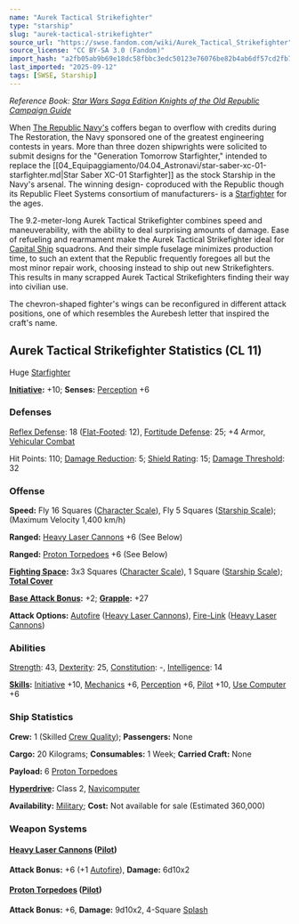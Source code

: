 ```yaml
---
name: "Aurek Tactical Strikefighter"
type: "starship"
slug: "aurek-tactical-strikefighter"
source_url: "https://swse.fandom.com/wiki/Aurek_Tactical_Strikefighter"
source_license: "CC BY-SA 3.0 (Fandom)"
import_hash: "a2fb05ab9b69e18dc58fbbc3edc50123e76076be82b4ab6df57cd2fb7c9030c6"
last_imported: "2025-09-12"
tags: [SWSE, Starship]
---
```

*Reference Book: [Star Wars Saga Edition Knights of the Old Republic Campaign Guide](https://swse.fandom.com/wiki/Star_Wars_Saga_Edition_Knights_of_the_Old_Republic_Campaign_Guide)*

When [The Republic Navy's](https://swse.fandom.com/wiki/The_Republic_Navy) coffers began to overflow with credits during The Restoration, the Navy sponsored one of the greatest engineering contests in years. More than three dozen shipwrights were solicited to submit designs for the "Generation Tomorrow Starfighter," intended to replace the [[04_Equipaggiamento/04.04_Astronavi/star-saber-xc-01-starfighter.md|Star Saber XC-01 Starfighter]] as the stock Starship in the Navy's arsenal. The winning design- coproduced with the Republic though its Republic Fleet Systems consortium of manufacturers- is a [Starfighter](https://swse.fandom.com/wiki/Starfighter) for the ages.

The 9.2-meter-long Aurek Tactical Strikefighter combines speed and maneuverability, with the ability to deal surprising amounts of damage. Ease of refueling and rearmament make the Aurek Tactical Strikefighter ideal for [Capital Ship](https://swse.fandom.com/wiki/Capital_Ship) squadrons. And their simple fuselage minimizes production time, to such an extent that the Republic frequently foregoes all but the most minor repair work, choosing instead to ship out new Strikefighters. This results in many scrapped Aurek Tactical Strikefighters finding their way into civilian use.

The chevron-shaped fighter's wings can be reconfigured in different attack positions, one of which resembles the Aurebesh letter that inspired the craft's name.

## Aurek Tactical Strikefighter Statistics (CL 11)
Huge [Starfighter](https://swse.fandom.com/wiki/Starfighter)

**[Initiative](https://swse.fandom.com/wiki/Initiative):** +10; **Senses:** [Perception](https://swse.fandom.com/wiki/Perception) +6
### Defenses
[Reflex Defense](https://swse.fandom.com/wiki/Reflex_Defense_(Vehicles)): 18 ([Flat-Footed](https://swse.fandom.com/wiki/Flat-Footed): 12), [Fortitude Defense](https://swse.fandom.com/wiki/Fortitude_Defense_(Vehicles)): 25; +4 Armor, [Vehicular Combat](https://swse.fandom.com/wiki/Vehicular_Combat)

Hit Points: 110; [Damage Reduction](https://swse.fandom.com/wiki/Damage_Reduction): 5; [Shield Rating](https://swse.fandom.com/wiki/Shield_Rating): 15; [Damage Threshold](https://swse.fandom.com/wiki/Damage_Threshold_(Vehicles)): 32
### Offense
**Speed:** Fly 16 Squares ([Character Scale](https://swse.fandom.com/wiki/Character_Scale)), Fly 5 Squares ([Starship Scale](https://swse.fandom.com/wiki/Starship_Scale)); (Maximum Velocity 1,400 km/h)

**Ranged:** [Heavy Laser Cannons](https://swse.fandom.com/wiki/Heavy_Laser_Cannons) +6 (See Below)

**Ranged:** [Proton Torpedoes](https://swse.fandom.com/wiki/Proton_Torpedoes) +6 (See Below)

**[Fighting Space](https://swse.fandom.com/wiki/Fighting_Space):** 3x3 Squares ([Character Scale](https://swse.fandom.com/wiki/Character_Scale)), 1 Square ([Starship Scale](https://swse.fandom.com/wiki/Starship_Scale)); **[Total Cover](https://swse.fandom.com/wiki/Total_Cover)**

**[Base Attack Bonus](https://swse.fandom.com/wiki/Base_Attack_Bonus):** +2; **[Grapple](https://swse.fandom.com/wiki/Grapple):** +27

**Attack Options:** [Autofire](https://swse.fandom.com/wiki/Autofire_(Vehicle_Combat)) ([Heavy Laser Cannons](https://swse.fandom.com/wiki/Heavy_Laser_Cannons)), [Fire-Link](https://swse.fandom.com/wiki/Fire-Link) ([Heavy Laser Cannons](https://swse.fandom.com/wiki/Heavy_Laser_Cannons))
### Abilities
[Strength](https://swse.fandom.com/wiki/Strength): 43, [Dexterity](https://swse.fandom.com/wiki/Dexterity): 25, [Constitution](https://swse.fandom.com/wiki/Constitution): -, [Intelligence](https://swse.fandom.com/wiki/Intelligence): 14

**[Skills](https://swse.fandom.com/wiki/Skills):** [Initiative](https://swse.fandom.com/wiki/Initiative) +10, [Mechanics](https://swse.fandom.com/wiki/Mechanics) +6, [Perception](https://swse.fandom.com/wiki/Perception) +6, [Pilot](https://swse.fandom.com/wiki/Pilot) +10, [Use Computer](https://swse.fandom.com/wiki/Use_Computer) +6
### Ship Statistics
**Crew:** 1 (Skilled [Crew Quality](https://swse.fandom.com/wiki/Crew_Quality)); **Passengers:** None

**Cargo:** 20 Kilograms; **Consumables:** 1 Week; **Carried Craft:** None

**Payload:** 6 [Proton Torpedoes](https://swse.fandom.com/wiki/Proton_Torpedoes)

**[Hyperdrive](https://swse.fandom.com/wiki/Hyperdrive):** Class 2, [Navicomputer](https://swse.fandom.com/wiki/Navicomputer)

**Availability:** [Military](https://swse.fandom.com/wiki/Military); **Cost:** Not available for sale (Estimated 360,000)
### Weapon Systems
#### **[Heavy Laser Cannons](https://swse.fandom.com/wiki/Heavy_Laser_Cannons) ([Pilot](https://swse.fandom.com/wiki/Pilot_(Vehicle_Combat)))**
**Attack Bonus:** +6 (+1 [Autofire](https://swse.fandom.com/wiki/Autofire_(Vehicle_Combat))), **Damage:** 6d10x2

#### **[Proton Torpedoes](https://swse.fandom.com/wiki/Proton_Torpedoes) ([Pilot](https://swse.fandom.com/wiki/Pilot_(Vehicle_Combat)))**
**Attack Bonus:** +6, **Damage:** 9d10x2, 4-Square [Splash](https://swse.fandom.com/wiki/Splash)